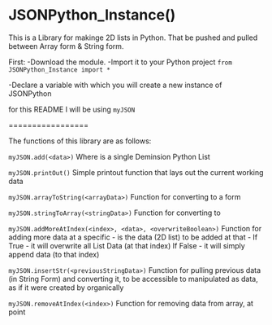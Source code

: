 # JSONPython_Instance()

This is a Library for makinge 2D lists in Python. That be pushed and pulled between Array form & String form.

First:
-Download the module.
-Import it to your Python project
```from JSONPython_Instance import *```

-Declare a variable with which you will create a new instance of JSONPython

for this README I will be using ```myJSON```

=================

The functions of this library are as follows:

```myJSON.add(<data>)```
Where <data> is a single Deminsion Python List

```myJSON.printOut()```
Simple printout function that lays out the current working data

```myJSON.arrayToString(<arrayData>)```
Function for converting <arrayData> to a <StringData> form

```myJSON.stringToArray(<stringData>)```
Function for converting <stringData> to <arrayData>

```myJSON.addMoreAtIndex(<index>, <data>, <overwriteBoolean>)```
Function for adding more data at a specific <index>
<data> - is the data (2D list) to be added at that <index>
<overwriteBoolean> - If True - it will overwrite all List Data (at that index)
If False - it will simply append data (to that index)

```myJSON.insertStr(<previousStringData>)```
Function for pulling previous data (in String Form) and 
converting it, to be accessible to manipulated as data, 
as if it were created by organically

```myJSON.removeAtIndex(<index>)```
Function for removing data from array, at <index> point






